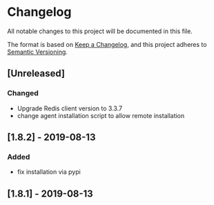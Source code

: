 # Changelog
All notable changes to this project will be documented in this file.

The format is based on [Keep a Changelog](https://keepachangelog.com/en/1.0.0/),
and this project adheres to [Semantic Versioning](https://semver.org/spec/v2.0.0.html).

## [Unreleased]
### Changed
- Upgrade Redis client version to 3.3.7
- change agent installation script to allow remote installation

## [1.8.2] - 2019-08-13
### Added
- fix installation via pypi

## [1.8.1] - 2019-08-13
